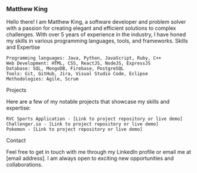 ### Matthew King

Hello there! I am Matthew King, a software developer and problem solver with a passion for creating elegant and efficient solutions to complex challenges. With over 5 years of experience in the industry, I have honed my skills in various programming languages, tools, and frameworks.
Skills and Expertise

    Programming languages: Java, Python, JavaScript, Ruby, C++
    Web Development: HTML, CSS, ReactJS, NodeJS, ExpressJS
    Database: SQL, MongoDB, Firebase, PostgreSQL
    Tools: Git, GitHub, Jira, Visual Studio Code, Eclipse
    Methodologies: Agile, Scrum

Projects

Here are a few of my notable projects that showcase my skills and expertise:

    RVC Sports Application - [Link to project repository or live demo]
    Challenger.io - [Link to project repository or live demo]
    Pokemon - [Link to project repository or live demo]



Contact

Feel free to get in touch with me through my LinkedIn profile or email me at [email address]. I am always open to exciting new opportunities and collaborations.
